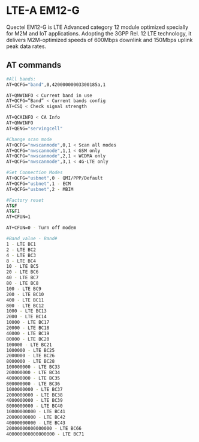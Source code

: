 # LTE-A EM12-G

Quectel EM12-G is LTE Advanced category 12 module optimized specially for M2M and IoT applications. Adopting the 3GPP Rel. 12 LTE technology, it delivers M2M-optimized speeds of 600Mbps downlink and 150Mbps uplink peak data rates.

## AT commands
``` bash
#All bands:
AT+QCFG="band",0,42000000003300185a,1

AT+QNWINFO < Current band in use
AT+QCFG=”Band” < Current bands config
AT+CSQ < Check signal strength

AT+QCAINFO < CA Info
AT+QNWINFO
AT+QENG="servingcell"

#Change scan mode
AT+QCFG="nwscanmode",0,1 < Scan all modes
AT+QCFG="nwscanmode",1,1 < GSM only
AT+QCFG="nwscanmode",2,1 < WCDMA only
AT+QCFG="nwscanmode",3,1 < 4G-LTE only

#Set Connection Modes
AT+QCFG="usbnet",0 - QMI/PPP/Default
AT+QCFG="usbnet",1 - ECM
AT+QCFG="usbnet",2 - MBIM

#Factory reset
AT&F
AT&F1
AT+CFUN=1

AT+CFUN=0 - Turn off modem

#Band_value - Band#
1 - LTE BC1
2 - LTE BC2
4 - LTE BC3
8 - LTE BC4
10 - LTE BC5
20 - LTE BC6
40 - LTE BC7
80 - LTE BC8
100 - LTE BC9
200 - LTE BC10
400 - LTE BC11
800 - LTE BC12
1000 - LTE BC13
2000 - LTE BC14
10000 - LTE BC17
20000 - LTE BC18
40000 - LTE BC19
80000 - LTE BC20
100000 - LTE BC21
1000000 - LTE BC25
2000000 - LTE BC26
8000000 - LTE BC28
100000000 - LTE BC33
200000000 - LTE BC34
400000000 - LTE BC35
800000000 - LTE BC36
1000000000 - LTE BC37
2000000000 - LTE BC38
4000000000 - LTE BC39
8000000000 - LTE BC40
10000000000 - LTE BC41
20000000000 - LTE BC42
40000000000 - LTE BC43
20000000000000000 - LTE BC66
400000000000000000 - LTE BC71
```

